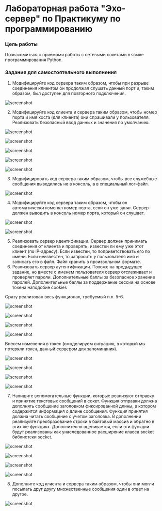 # Лабораторная работа "Эхо-сервер" по Практикуму по программированию

### Цель работы

Познакомиться с приемами работы с сетевыми сокетами в языке программирования Python.

### Задания для самостоятельного выполнения

1. Модифицируйте код сервера таким образом, чтобы при разрыве соединения клиентом он продолжал слушать данный порт и, таким образом, был доступен для повторного подключения.

![screenshot](image/1.png)

2. Модифицируйте код клиента и сервера таким образом, чтобы номер порта и имя хоста (для клиента) они спрашивали у пользователя. Реализовать безопасный ввод данных и значения по умолчанию.

![screenshot](image/2.5.png)

![screenshot](image/2.1.png)

![screenshot](image/2.2.png)

![screenshot](image/2.4.png)

![screenshot](image/2.3.png)

3. Модифицировать код сервера таким образом, чтобы все служебные сообщения выводились не в консоль, а в специальный лог-файл.

![screenshot](image/3.png)

4. Модифицируйте код сервера таким образом, чтобы он автоматически изменял номер порта, если он уже занят. Сервер должен выводить в консоль номер порта, который он слушает.

![screenshot](image/4.1.png)

![screenshot](image/4.2.png)

5. Реализовать сервер идентификации. Сервер должен принимать соединения от клиента и проверять, известен ли ему уже этот клиент (по IP-адресу). Если известен, то поприветствовать его по имени. Если неизвестен, то запросить у пользователя имя и записать его в файл. Файл хранить в произвольном формате.
6. Реализовать сервер аутентификации. Похоже на предыдущее задание, но вместе с именем пользователя сервер отслеживает и проверяет пароли. Дополнительные баллы за безопасное хранение паролей. Дополнительные баллы за поддержание сессии на основе токена наподобие cookies

Сразу реализован весь функционал, требуемый п.п. 5-6.

![screenshot](image/5.1.png)

![screenshot](image/5.2.png)

![screenshot](image/5.3.png)

![screenshot](image/5.4.png)

Внесем изменения в токен (смоделируем ситуацию, в который мы потеряли токен, данный сервером для запоминания).

![screenshot](image/5.5.png)

![screenshot](image/5.6.png)

![screenshot](image/5.7.png)

![screenshot](image/5.8.png)

7. Напишите вспомогательные функции, которые реализуют отправку и принятие текстовых сообщений в сокет. Функция отправки должна дополнять сообщение заголовком фиксированной длины, в котором содержится информация о длине сообщения. Функция принятия должна читать сообщение с учетом заголовка. В дополнении реализуйте преобразование строки в байтовый массив и обратно в этих же функциях. Дополнително оценивается, если эти функции будут реализованы как унаследованное расширение класса socket библиотеки socket.

![screenshot](image/6.1.png)

![screenshot](image/6.2.png)

![screenshot](image/6.3.png)

![screenshot](image/6.4.png)

8. Дополните код клиента и сервера таким образом, чтобы они могли посылать друг другу множественные сообщения один в ответ на другое.

![screenshot](image/7.png)

